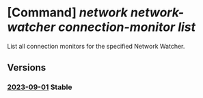 # [Command] _network network-watcher connection-monitor list_

List all connection monitors for the specified Network Watcher.

## Versions

### [2023-09-01](/Resources/mgmt-plane/L3N1YnNjcmlwdGlvbnMve30vcmVzb3VyY2Vncm91cHMve30vcHJvdmlkZXJzL21pY3Jvc29mdC5uZXR3b3JrL25ldHdvcmt3YXRjaGVycy97fS9jb25uZWN0aW9ubW9uaXRvcnM=/2023-09-01.xml) **Stable**

<!-- mgmt-plane /subscriptions/{}/resourcegroups/{}/providers/microsoft.network/networkwatchers/{}/connectionmonitors 2023-09-01 -->
